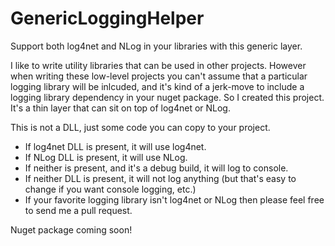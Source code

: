 # GenericLoggingHelper
Support both log4net and NLog in your libraries with this generic layer.

I like to write utility libraries that can be used in other projects.  However when writing these low-level projects you can't assume that a particular logging library will be inlcuded, and it's kind of a jerk-move to include a logging library dependency in your nuget package.  So I created this project.  It's a thin layer that can sit on top of log4net or NLog.  

This is not a DLL, just some code you can copy to your project.

* If log4net DLL is present, it will use log4net.
* If NLog DLL is present, it will use NLog.
* If neither is present, and it's a debug build, it will log to console.
* If neither DLL is present, it will not log anything (but that's easy to change if you want console logging, etc.)
* If your favorite logging library isn't log4net or NLog then please feel free to send me a pull request.

Nuget package coming soon!

